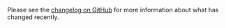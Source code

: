 Please see the [changelog on GitHub](https://github.com/VanOns/laravel-environment-importer/blob/master/CHANGELOG.md) for more
information about what has changed recently.
